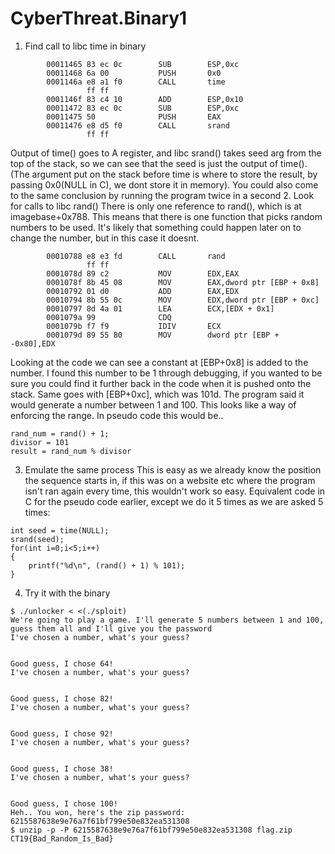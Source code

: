 # CyberThreat.Binary1
1. Find call to libc time in binary
```
        00011465 83 ec 0c        SUB        ESP,0xc
        00011468 6a 00           PUSH       0x0
        0001146a e8 a1 f0        CALL       time   
                 ff ff
        0001146f 83 c4 10        ADD        ESP,0x10
        00011472 83 ec 0c        SUB        ESP,0xc
        00011475 50              PUSH       EAX
        00011476 e8 d5 f0        CALL       srand  
                 ff ff
```
Output of time() goes to A register, and libc srand() takes seed arg from the top of the stack, so we can see that the seed is just the output of time(). (The argument put on the stack before time is where to store the result, by passing 0x0(NULL in C), we dont store it in memory). You could also come to the same conclusion by running the program twice in a second
2. Look for calls to libc rand()
There is only one reference to rand(), which is at imagebase+0x788. This means that there is one function that picks random numbers to be used. It's likely that something could happen later on to change the number, but in this case it doesnt.
```
        00010788 e8 e3 fd        CALL       rand                                             
                 ff ff
        0001078d 89 c2           MOV        EDX,EAX
        0001078f 8b 45 08        MOV        EAX,dword ptr [EBP + 0x8]
        00010792 01 d0           ADD        EAX,EDX
        00010794 8b 55 0c        MOV        EDX,dword ptr [EBP + 0xc]
        00010797 8d 4a 01        LEA        ECX,[EDX + 0x1]
        0001079a 99              CDQ
        0001079b f7 f9           IDIV       ECX
        0001079d 89 55 80        MOV        dword ptr [EBP + -0x80],EDX
```
Looking at the code we can see a constant at [EBP+0x8] is added to the number. I found this number to be 1 through debugging, if you wanted to be sure you could find it further back in the code when it is pushed onto the stack. Same goes with [EBP+0xc], which was 101d. The program said it would generate a number between 1 and 100. This looks like a way of enforcing the range.
In pseudo code this would be..
```
rand_num = rand() + 1;
divisor = 101 
result = rand_num % divisor 
```
3. Emulate the same process
This is easy as we already know the position the sequence starts in, if this was on a website etc where the program isn't ran again every time, this wouldn't work so easy.
Equivalent code in C for the pseudo code earlier, except we do it 5 times as we are asked 5 times:
```
int seed = time(NULL);
srand(seed);
for(int i=0;i<5;i++) 
{
    printf("%d\n", (rand() + 1) % 101);
}
```
4. Try it with the binary
```
$ ./unlocker < <(./sploit)
We're going to play a game. I'll generate 5 numbers between 1 and 100, guess them all and I'll give you the password
I've chosen a number, what's your guess?


Good guess, I chose 64!
I've chosen a number, what's your guess?


Good guess, I chose 82!
I've chosen a number, what's your guess?


Good guess, I chose 92!
I've chosen a number, what's your guess?


Good guess, I chose 38!
I've chosen a number, what's your guess?


Good guess, I chose 100!
Heh.. You won, here's the zip password: 6215587638e9e76a7f61bf799e50e832ea531308
$ unzip -p -P 6215587638e9e76a7f61bf799e50e832ea531308 flag.zip
CT19{Bad_Random_Is_Bad}
```



